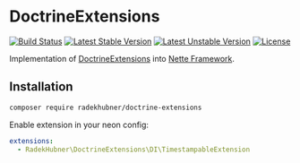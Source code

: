 # DoctrineExtensions

[![Build Status](https://travis-ci.org/radekhubner/DoctrineExtensions.svg?branch=master)](https://travis-ci.org/radekhubner/DoctrineExtensions)
[![Latest Stable Version](https://poser.pugx.org/radekhubner/doctrine-extensions/v/stable)](https://packagist.org/packages/radekhubner/doctrine-extensions)
[![Latest Unstable Version](https://poser.pugx.org/radekhubner/doctrine-extensions/v/unstable)](https://packagist.org/packages/radekhubner/doctrine-extensions)
[![License](https://poser.pugx.org/radekhubner/doctrine-extensions/license)](https://packagist.org/packages/radekhubner/doctrine-extensions)

Implementation of [DoctrineExtensions](https://github.com/Atlantic18/DoctrineExtensions) into [Nette Framework](https://github.com/nette).

## Installation

```sh
composer require radekhubner/doctrine-extensions
```

Enable extension in your neon config:

```yaml
extensions:
  - RadekHubner\DoctrineExtensions\DI\TimestampableExtension
```

